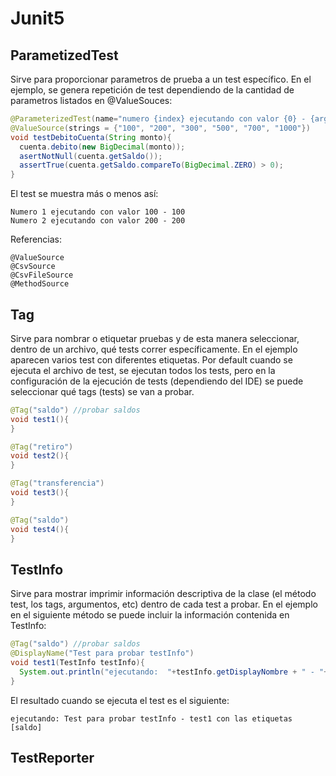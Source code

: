 # Junit5
## ParametizedTest
Sirve para proporcionar parametros de prueba a un test específico. En el ejemplo, se genera repetición de test dependiendo de la 
cantidad de parametros listados en @ValueSouces:
```java
@ParameterizedTest(name="numero {index} ejecutando con valor {0} - {argumentsWithNames}")
@ValueSource(strings = {"100", "200", "300", "500", "700", "1000"})
void testDebitoCuenta(String monto){
  cuenta.debito(new BigDecimal(monto));
  asertNotNull(cuenta.getSaldo());
  assertTrue(cuenta.getSaldo.compareTo(BigDecimal.ZERO) > 0);
}
```
El test se muestra más o menos así:
```
Numero 1 ejecutando con valor 100 - 100
Numero 2 ejecutando con valor 200 - 200
```

Referencias:
```
@ValueSource
@CsvSource
@CsvFileSource
@MethodSource
```

## Tag
Sirve para nombrar o etiquetar pruebas y de esta manera seleccionar, dentro de un archivo, qué tests correr específicamente. En el ejemplo aparecen varios test con diferentes etiquetas. Por default cuando se ejecuta el archivo de test, se ejecutan todos los tests, pero en la configuración de la ejecución de tests (dependiendo del IDE) se puede seleccionar qué tags (tests) se van a probar. 
```java
@Tag("saldo") //probar saldos
void test1(){
}

@Tag("retiro")
void test2(){
}

@Tag("transferencia")
void test3(){
}

@Tag("saldo")
void test4(){
}
```

## TestInfo
Sirve para mostrar imprimir información descriptiva de la clase (el método test, los tags, argumentos, etc) dentro de cada test a probar. En el ejemplo en el siguiente método se puede incluir la información contenida en TestInfo:
```java
@Tag("saldo") //probar saldos
@DisplayName("Test para probar testInfo")
void test1(TestInfo testInfo){
  System.out.println("ejecutando:  "+testInfo.getDisplayNombre + " - "+ testInfo.getTestMethod().orElse(null).getName() + " con las etiquetas: "+testInfo.getTags())
}
```

El resultado cuando se ejecuta el test es el siguiente:
```
ejecutando: Test para probar testInfo - test1 con las etiquetas [saldo]
```



## TestReporter
